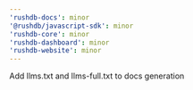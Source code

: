```yaml
---
'rushdb-docs': minor
'@rushdb/javascript-sdk': minor
'rushdb-core': minor
'rushdb-dashboard': minor
'rushdb-website': minor
---
```


Add llms.txt and llms-full.txt to docs generation
